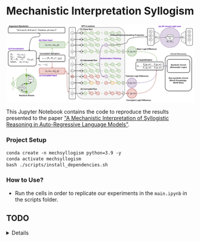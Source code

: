 # Mechanistic Interpretation Syllogism

![](images/pipeline.png)

This Jupyter Notebook contains the code to reproduce the results presented to the paper ["A Mechanistic Interpretation of Syllogistic Reasoning in Auto-Regressive Language Models"](https://arxiv.org/abs/2408.08590).

### Project Setup
```
conda create -n mechsyllogism python=3.9 -y
conda activate mechsyllogism
bash ./scripts/install_dependencies.sh
```

### How to Use?
- Run the cells in order to replicate our experiments in the `main.ipynb` in the scripts folder.


## TODO
<details>
</details>
